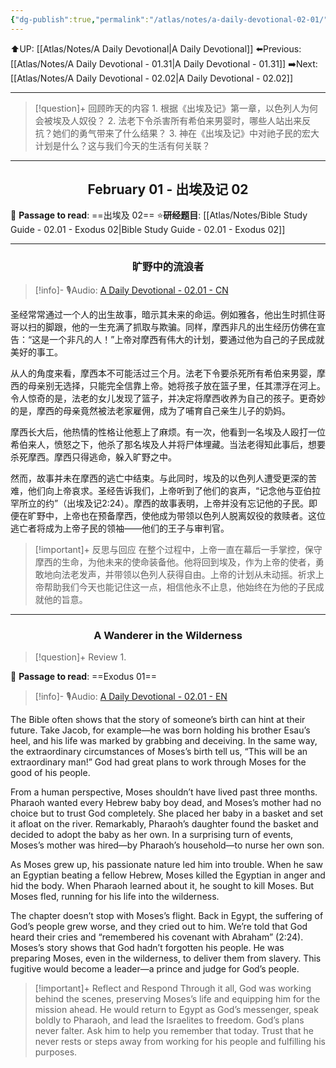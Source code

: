 ```yaml
---
{"dg-publish":true,"permalink":"/atlas/notes/a-daily-devotional-02-01/"}
---
```


 ⬆️UP: [[Atlas/Notes/A Daily Devotional\|A Daily Devotional]]
⬅️Previous: [[Atlas/Notes/A Daily Devotional - 01.31\|A Daily Devotional - 01.31]]
➡️Next: [[Atlas/Notes/A Daily Devotional - 02.02\|A Daily Devotional - 02.02]]

---

> [!question]+ 回顾昨天的内容
> 1.⁠ ⁠根据《出埃及记》第一章，以色列人为何会被埃及人奴役？
> 2.⁠ ⁠法老下令杀害所有希伯来男婴时，哪些人站出来反抗？她们的勇气带来了什么结果？
> 3.⁠ ⁠神在《出埃及记》中对祂子民的宏大计划是什么？这与我们今天的生活有何关联？


---
## <center>February 01 - 出埃及记 02</center>

📖 **Passage to read**: ==出埃及 02==
⭐**研经题目**: [[Atlas/Notes/Bible Study Guide - 02.01 - Exodus 02\|Bible Study Guide - 02.01 - Exodus 02]]

---
### <center>旷野中的流浪者</center>

> [!info]- 🎙️Audio: [A Daily Devotional - 02.01 - CN]()


圣经常常通过一个人的出生故事，暗示其未来的命运。例如雅各，他出生时抓住哥哥以扫的脚跟，他的一生充满了抓取与欺骗。同样，摩西非凡的出生经历仿佛在宣告：“这是一个非凡的人！”上帝对摩西有伟大的计划，要通过他为自己的子民成就美好的事工。  

从人的角度来看，摩西本不可能活过三个月。法老下令要杀死所有希伯来男婴，摩西的母亲别无选择，只能完全信靠上帝。她将孩子放在篮子里，任其漂浮在河上。令人惊奇的是，法老的女儿发现了篮子，并决定将摩西收养为自己的孩子。更奇妙的是，摩西的母亲竟然被法老家雇佣，成为了哺育自己亲生儿子的奶妈。  

摩西长大后，他热情的性格让他惹上了麻烦。有一次，他看到一名埃及人殴打一位希伯来人，愤怒之下，他杀了那名埃及人并将尸体埋藏。当法老得知此事后，想要杀死摩西。摩西只得逃命，躲入旷野之中。  

然而，故事并未在摩西的逃亡中结束。与此同时，埃及的以色列人遭受更深的苦难，他们向上帝哀求。圣经告诉我们，上帝听到了他们的哀声，“记念他与亚伯拉罕所立的约”（出埃及记2:24）。摩西的故事表明，上帝并没有忘记他的子民。即便在旷野中，上帝也在预备摩西，使他成为带领以色列人脱离奴役的救赎者。这位逃亡者将成为上帝子民的领袖——他们的王子与审判官。  

> [!important]+ 反思与回应
在整个过程中，上帝一直在幕后一手掌控，保守摩西的生命，为他未来的使命装备他。他将回到埃及，作为上帝的使者，勇敢地向法老发声，并带领以色列人获得自由。上帝的计划从未动摇。祈求上帝帮助我们今天也能记住这一点，相信他永不止息，他始终在为他的子民成就他的旨意。


---
### <center>A Wanderer in the Wilderness</center>

> [!question]+ Review
> 1. 

📖 **Passage to read**: ==Exodus 01==

> [!info]- 🎙️Audio: [A Daily Devotional - 02.01 - EN]()

The Bible often shows that the story of someone’s birth can hint at their future. Take Jacob, for example—he was born holding his brother Esau’s heel, and his life was marked by grabbing and deceiving. In the same way, the extraordinary circumstances of Moses’s birth tell us, “This will be an extraordinary man!” God had great plans to work through Moses for the good of his people.

From a human perspective, Moses shouldn’t have lived past three months. Pharaoh wanted every Hebrew baby boy dead, and Moses’s mother had no choice but to trust God completely. She placed her baby in a basket and set it afloat on the river. Remarkably, Pharaoh’s daughter found the basket and decided to adopt the baby as her own. In a surprising turn of events, Moses’s mother was hired—by Pharaoh’s household—to nurse her own son.

As Moses grew up, his passionate nature led him into trouble. When he saw an Egyptian beating a fellow Hebrew, Moses killed the Egyptian in anger and hid the body. When Pharaoh learned about it, he sought to kill Moses. But Moses fled, running for his life into the wilderness.

The chapter doesn’t stop with Moses’s flight. Back in Egypt, the suffering of God’s people grew worse, and they cried out to him. We’re told that God heard their cries and “remembered his covenant with Abraham” (2:24). Moses’s story shows that God hadn’t forgotten his people. He was preparing Moses, even in the wilderness, to deliver them from slavery. This fugitive would become a leader—a prince and judge for God’s people.

> [!important]+ Reflect and Respond
Through it all, God was working behind the scenes, preserving Moses’s life and equipping him for the mission ahead. He would return to Egypt as God’s messenger, speak boldly to Pharaoh, and lead the Israelites to freedom. God’s plans never falter. Ask him to help you remember that today. Trust that he never rests or steps away from working for his people and fulfilling his purposes.















